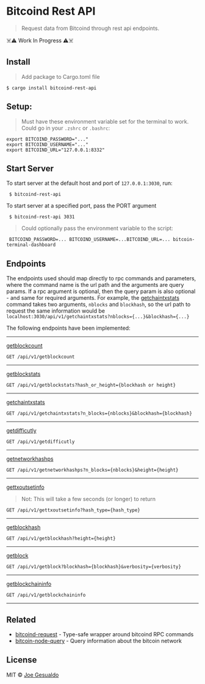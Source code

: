 # Bitcoind Rest API

> Request data from Bitcoind through rest api endpoints.

☠️⚠️ Work In Progress ⚠️☠️

## Install

> Add package to Cargo.toml file

```shell
$ cargo install bitcoind-rest-api
```

## Setup:

> Must have these environment variable set for the terminal to work. Could go in your `.zshrc` or `.bashrc`:

```shell
export BITCOIND_PASSWORD="..."
export BITCOIND_USERNAME="..."
export BITCOIND_URL="127.0.0.1:8332"
```

## Start Server

To start server at the default host and port of `127.0.0.1:3030`, run:

```shell
 $ bitcoind-rest-api
```

To start server at a specified port, pass the PORT argument

```shell
 $ bitcoind-rest-api 3031
```

> Could optionally pass the environment variable to the script:

```shell
 BITCOIND_PASSWORD=... BITCOIND_USERNAME=...BITCOIND_URL=... bitcoin-terminal-dashboard
```

## Endpoints

The endpoints used should map directly to rpc commands and parameters, where the command name is the url path and the arguments are query params. If a rpc argument is optional, then the query param is also optional - and same for required arguments. For example, the [getchaintxstats](https://developer.bitcoin.org/reference/rpc/getchaintxstats.html) command takes two arguments, `nblocks` and `blockhash`, so the url path to request the same information would be `localhost:3030/api/v1/getchaintxstats?nblocks={...}&blockhash={...}`

The following endpoints have been implemented:

---

[getblockcount](https://developer.bitcoin.org/reference/rpc/getblockcount.html)

```
GET /api/v1/getblockcount
```

---

[getblockstats](https://developer.bitcoin.org/reference/rpc/getblockstats.html)

```
GET /api/v1/getblockstats?hash_or_height={blockhash or height}
```

---

[getchaintxstats](https://developer.bitcoin.org/reference/rpc/getchaintxstats.html)

```
GET /api/v1/getchaintxstats?n_blocks={nblocks}&blockhash={blockhash}
```

---

[getdifficutly](https://developer.bitcoin.org/reference/rpc/getdifficutly.html)

```
GET /api/v1/getdifficutly
```

---

[getnetworkhashps](https://developer.bitcoin.org/reference/rpc/getnetworkhashps.html)

```
GET /api/v1/getnetworkhashps?n_blocks={nblocks}&height={height}
```

---

[gettxoutsetinfo](https://developer.bitcoin.org/reference/rpc/gettxoutsetinfo.html)

> Not: This will take a few seconds (or longer) to return

```
GET /api/v1/gettxoutsetinfo?hash_type={hash_type}
```

---

[getblockhash](https://developer.bitcoin.org/reference/rpc/getblockhash.html)

```
GET /api/v1/getblockhash?height={height}
```

---

[getblock](https://developer.bitcoin.org/reference/rpc/getblock.html)

```
GET /api/v1/getblock?blockhash={blockhash}&verbosity={verbosity}
```

---

[getblockchaininfo](https://developer.bitcoin.org/reference/rpc/getblockchaininfo.html)

```
GET /api/v1/getblockchaininfo
```

---

## Related

- [bitcoind-request](https://github.com/joegesualdo/bitcoind-request) - Type-safe wrapper around bitcoind RPC commands
- [bitcoin-node-query](https://github.com/joegesualdo/bitcoin-node-query) - Query information about the bitcoin network

## License

MIT © [Joe Gesualdo]()
